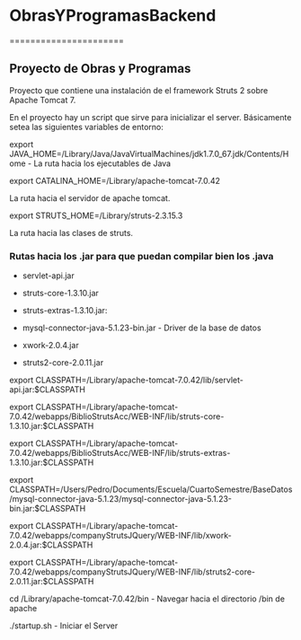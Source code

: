 <h1>ObrasYProgramasBackend</h1>

======================

<h2>Proyecto de Obras y Programas</h2>



Proyecto que contiene una instalación de el framework Struts 2 sobre Apache Tomcat 7. 

En el proyecto hay un script que sirve para inicializar el server. Básicamente setea las siguientes variables de entorno:



export JAVA_HOME=/Library/Java/JavaVirtualMachines/jdk1.7.0_67.jdk/Contents/Home - La ruta hacia los ejecutables de Java



export CATALINA_HOME=/Library/apache-tomcat-7.0.42

La ruta hacia el servidor de apache tomcat.



export STRUTS_HOME=/Library/struts-2.3.15.3

La ruta hacia las clases de struts.



<h3>Rutas hacia los .jar para que puedan compilar bien los .java</h3>



* servlet-api.jar

* struts-core-1.3.10.jar

* struts-extras-1.3.10.jar:

* mysql-connector-java-5.1.23-bin.jar - Driver de la base de datos

* xwork-2.0.4.jar

* struts2-core-2.0.11.jar



export CLASSPATH=/Library/apache-tomcat-7.0.42/lib/servlet-api.jar:$CLASSPATH 

export CLASSPATH=/Library/apache-tomcat-7.0.42/webapps/BiblioStrutsAcc/WEB-INF/lib/struts-core-1.3.10.jar:$CLASSPATH

export CLASSPATH=/Library/apache-tomcat-7.0.42/webapps/BiblioStrutsAcc/WEB-INF/lib/struts-extras-1.3.10.jar:$CLASSPATH

export CLASSPATH=/Users/Pedro/Documents/Escuela/CuartoSemestre/BaseDatos/mysql-connector-java-5.1.23/mysql-connector-java-5.1.23-bin.jar:$CLASSPATH

export CLASSPATH=/Library/apache-tomcat-7.0.42/webapps/companyStrutsJQuery/WEB-INF/lib/xwork-2.0.4.jar:$CLASSPATH

export CLASSPATH=/Library/apache-tomcat-7.0.42/webapps/companyStrutsJQuery/WEB-INF/lib/struts2-core-2.0.11.jar:$CLASSPATH


cd /Library/apache-tomcat-7.0.42/bin - Navegar hacia el directorio /bin de apache

./startup.sh - Iniciar el Server
